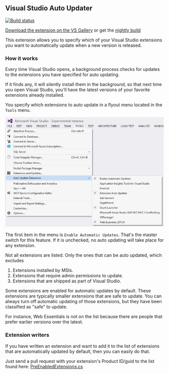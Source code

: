 ## Visual Studio Auto Updater

[![Build status](https://ci.appveyor.com/api/projects/status/61vaxxkrbdmtmql0?svg=true)](https://ci.appveyor.com/project/madskristensen/extensionupdater)

[Download the extension on the VS Gallery](https://visualstudiogallery.msdn.microsoft.com/14973bbb-8e00-4cab-a8b4-415a38d78615)
or get the [nightly build](https://ci.appveyor.com/project/madskristensen/extensionupdater/build/artifacts)

This extension allows you to specify which of your Visual Studio extensions
you want to automatically update when a new version is released.

### How it works

Every time Visual Studio opens, a background process checks for updates
to the extensions you have specified for auto updating.

If it finds any, it will silently install them in the background,
so that next time you open Visual Studio, you'll have the latest versions
of your favorite extensions already installed.

You specify which extensions to auto update in a flyout menu located in the 
`Tools` menu.

![Screenshot](https://raw.githubusercontent.com/madskristensen/ExtensionUpdater/master/artifacts/screenshot.png)

The first item in the menu is `Enable Automatic Updates`. That's the master switch for 
this feature. If it is unchecked, no auto updating will take place for any extension.

Not all extensions are listed. Only the ones that can be auto updated, which excludes

1. Extensions installed by MSIs.
2. Extensions that require admin permissions to update.
3. Extensions that are shipped as part of Visual Studio.

Some extensions are enabled for automatic updates by default. These
extensions are typically smaller extensions that are safe to update.
You can always turn off automatic updating of those extensions,
but they have been classified as "safe" to update.

For instance, Web Essentials is not on the list because there are
people that prefer earlier versions over the latest.

### Extension writers

If you have written an extension and want to add it to the list
of extensions that are automatically updated by default, then you 
can easily do that.

Just send a pull request with your extension's Product ID/guid 
to the list found here:
[PreEnabledExtensions.cs](https://github.com/madskristensen/ExtensionUpdater/blob/master/src/Updater/PreEnabledExtensions.cs)
